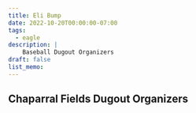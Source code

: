 ```yaml
---
title: Eli Bump
date: 2022-10-20T00:00:00-07:00
tags:
  - eagle
description: |
    Baseball Dugout Organizers
draft: false
list_memo:
---
```


## Chaparral Fields Dugout Organizers
